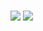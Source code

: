 # 
![](https://raw.githubusercontent.com/chayandatta/Heart_disease_prediction/master/download.png)
![](https://raw.githubusercontent.com/chayandatta/4thYearProject/master/pred.jpg)
